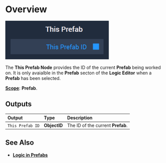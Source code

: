 # Overview

![The This Prefab Node.](../../.gitbook/assets/thisprefab.png)

The **This Prefab Node** provides the ID of the current **Prefab** being worked on. It is only avaialble in the **Prefab** secton of the **Logic Editor** when a **Prefab** has been selected. 

[**Scope**](../overview.md#scopes): **Prefab**.

## Outputs

| Output | Type | Description |
| :--- | :--- | :--- |
| `This Prefab ID` | **ObjectID** | The ID of the current **Prefab**. |

## See Also

* [**Logic in Prefabs**](../../objects-and-types/prefabs/logic-prefabs.md)
